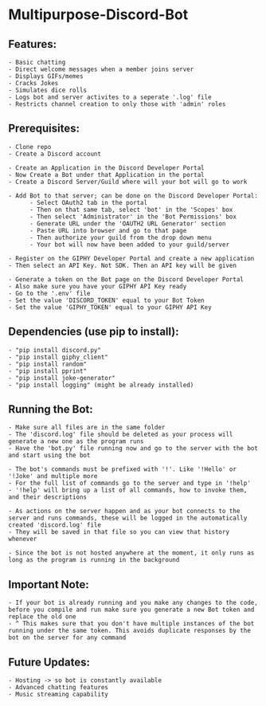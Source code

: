 # Multipurpose-Discord-Bot

 ## Features:
    - Basic chatting
    - Direct welcome messages when a member joins server
    - Displays GIFs/memes
    - Cracks Jokes
    - Simulates dice rolls
    - Logs bot and server activites to a seperate '.log' file
    - Restricts channel creation to only those with 'admin' roles

## Prerequisites:
    - Clone repo
    - Create a Discord account
   
    - Create an Application in the Discord Developer Portal
    - Now Create a Bot under that Application in the portal
    - Create a Discord Server/Guild where will your bot will go to work
    
    - Add Bot to that server; can be done on the Discord Developer Portal:
          - Select OAuth2 tab in the portal
          - Then on that same tab, select 'bot' in the 'Scopes' box 
          - Then select 'Administrator' in the 'Bot Permissions' box
          - Generate URL under the 'OAUTH2 URL Generator' section
          - Paste URL into browser and go to that page
          - Then authorize your guild from the drop down menu
          - Your bot will now have been added to your guild/server
          
    - Register on the GIPHY Developer Portal and create a new application
    - Then select an API Key. Not SDK. Then an API key will be given
    
    - Generate a token on the Bot page on the Discord Developer Portal
    - Also make sure you have your GIPHY API Key ready
    - Go to the '.env' file
    - Set the value 'DISCORD_TOKEN' equal to your Bot Token
    - Set the value 'GIPHY_TOKEN' equal to your GIPHY API Key
    
## Dependencies (use pip to install):
    - "pip install discord.py"
    - "pip install giphy_client"
    - "pip install random"
    - "pip install pprint"
    - "pip install joke-generator"
    - "pip install logging" (might be already installed)

## Running the Bot:
    - Make sure all files are in the same folder
    - The 'discord.log' file should be deleted as your process will generate a new one as the program runs
    - Have the 'bot.py' file running now and go to the server with the bot and start using the bot
    
    - The bot's commands must be prefixed with '!'. Like '!Hello' or '!Joke' and multiple more
    - For the full list of commands go to the server and type in '!help'
    - '!help' will bring up a list of all commands, how to invoke them, and their descriptions
    
    - As actions on the server happen and as your bot connects to the server and runs commands, these will be logged in the automatically created 'discord.log' file
    - They will be saved in that file so you can view that history whenever
    
    - Since the bot is not hosted anywhere at the moment, it only runs as long as the program is running in the background
    
## Important Note:
    - If your bot is already running and you make any changes to the code, before you compile and run make sure you generate a new Bot token and replace the old one
    - ^ This makes sure that you don't have multiple instances of the bot running under the same token. This avoids duplicate responses by the bot on the server for any command
    
## Future Updates:
    - Hosting -> so bot is constantly available
    - Advanced chatting features
    - Music streaming capability
    

    

